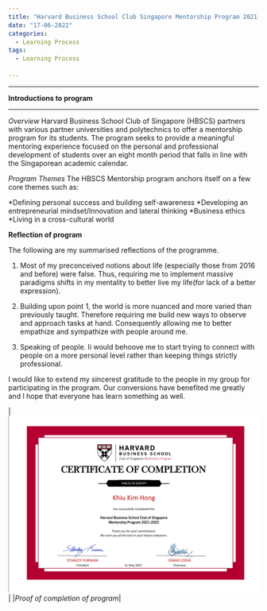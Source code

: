 ```yaml
---
title: "Harvard Business School Club Singapore Mentorship Program 2021-2022"
date: "17-06-2022"
categories:
  - Learning Process
tags:
  - Learning Process

---
```


***

<strong>Introductions to program</strong>

***

<em>Overview</em>
Harvard Business School Club of Singapore (HBSCS) partners with various partner universities and polytechnics to offer a mentorship program for its students. The program seeks to provide a meaningful mentoring experience focused on the personal and professional development of students over an eight month period that falls in line with the Singaporean academic calendar. 

<em>Program Themes</em>
The HBSCS Mentorship program anchors itself on a few core themes such as:

*Defining personal success and building self-awareness
*Developing an entrepreneurial mindset/Innovation and lateral thinking
*Business ethics
*Living in a cross-cultural world

<strong>Reflection of program</strong>

The following are my summarised reflections of the programme.

1.	Most of my preconceived notions about life (especially those from 2016 and before) were false. Thus, requiring me to implement massive paradigms shifts in my mentality to better live my life(for lack of a better expression).

2.	Building upon point 1, the world is more nuanced and more varied than previously taught. Therefore requiring me build new ways to observe and approach tasks at hand. Consequently allowing me to better empathize and sympathize with people around me. 

3.	Speaking of people. Ii would behoove me to start trying to connect with people on a more personal level rather than keeping things strictly professional.

I would like to extend my sincerest gratitude to the people in my group for participating in the program. Our conversions have benefited me greatly and I hope that everyone has learn something as well. 

|![proof](/assets/images/Misc/HBSCS.png)|
|<em>Proof of completion of program</em>|